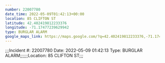 ```yaml
---
number: 22007780
date_time: 2022-05-09T01:42:13+00:00
location: 85 CLIFTON ST
latitude: 42.402419812233376
longitude: -71.17477239629942
type: BURGLAR ALARM
google_maps_link: https://maps.google.com/?q=42.402419812233376,-71.17477239629942
---
```


;;;Incident #: 22007780   Date: 2022-05-09 01:42:13   Type: BURGLAR ALARM;;;;;;Location: 85 CLIFTON ST;;;
